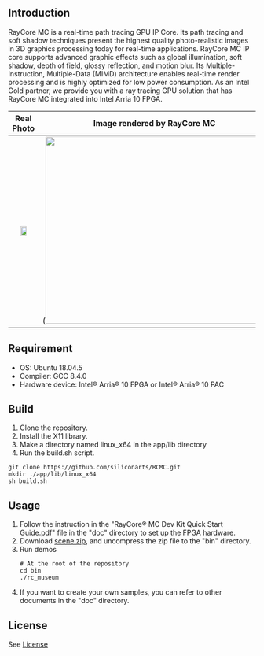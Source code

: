 ## Introduction
RayCore MC is a real-time path tracing GPU IP Core. Its path tracing and soft shadow techniques present the highest quality photo-realistic images in 3D graphics processing today for real-time applications.
RayCore MC IP core supports advanced graphic effects such as global illumination, soft shadow, depth of field, glossy reflection, and motion blur. Its Multiple-Instruction, Multiple-Data (MIMD) architecture enables real-time render processing and is highly optimized for low power consumption.
As an Intel Gold partner, we provide you with a ray tracing GPU solution that has RayCore MC integrated into Intel Arria 10 FPGA. 

Real Photo             |  Image rendered by RayCore MC 
:-------------------------:|:-------------------------:
<img src="https://user-images.githubusercontent.com/83271439/121129856-85b02680-c868-11eb-9e27-55b3cfedaac9.jpg" width=50% height=25%> | (<img src="https://user-images.githubusercontent.com/83271439/121129213-98762b80-c867-11eb-96e2-1eb29564fdc4.png" width=450 height="380"> 

## Requirement

- OS: Ubuntu 18.04.5
- Compiler: GCC 8.4.0
- Hardware device: Intel® Arria® 10 FPGA or Intel® Arria® 10 PAC

## Build
1. Clone the repository.
2. Install the X11 library.
3. Make a directory named linux_x64 in the app/lib directory
4. Run the build.sh script.
```
git clone https://github.com/siliconarts/RCMC.git
mkdir ./app/lib/linux_x64
sh build.sh
```

## Usage 
1. Follow the instruction in the "RayCore® MC Dev Kit Quick Start Guide.pdf" file in the "doc" directory to set up the FPGA hardware.
2. Download [scene.zip](https://drive.google.com/file/d/1T0YQFlnPm5GfwsBhCuofElV-MbpZj3ZF/view?usp=sharing), and uncompress the zip file to the "bin" directory.
3. Run demos		
	```
	# At the root of the repository
	cd bin
	./rc_museum
	```		
4. If you want to create your own samples, you can refer to other documents in the "doc" directory.

## License
See [License](License)
